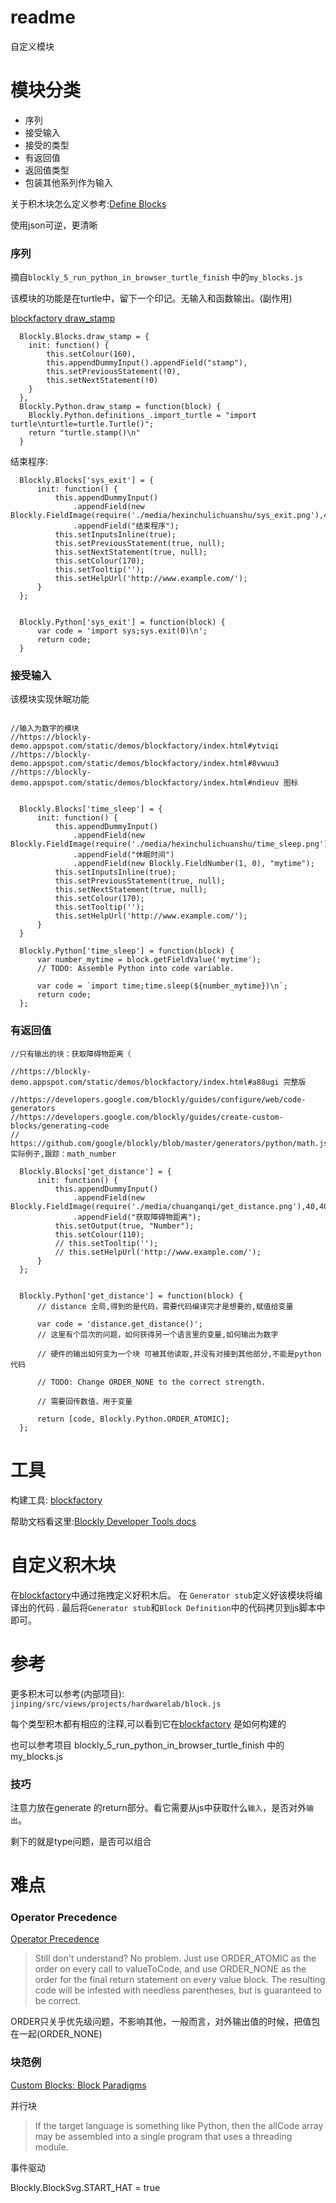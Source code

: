 # readme
自定义模块

# 模块分类
*  序列
*  接受输入
  *  接受的类型
*  有返回值
  *  返回值类型
*  包装其他系列作为输入

关于积木块怎么定义参考:[Define Blocks](https://developers.google.com/blockly/guides/create-custom-blocks/define-blocks)

使用json可逆，更清晰

### 序列
摘自`blockly_5_run_python_in_browser_turtle_finish` 中的`my_blocks.js`

该模块的功能是在turtle中，留下一个印记。无输入和函数输出。(副作用)

[blockfactory draw_stamp](https://blockly-demo.appspot.com/static/demos/blockfactory/index.html#ixsmmd)

```
  Blockly.Blocks.draw_stamp = {
    init: function() {
        this.setColour(160),
        this.appendDummyInput().appendField("stamp"),
        this.setPreviousStatement(!0),
        this.setNextStatement(!0)
    }
  },
  Blockly.Python.draw_stamp = function(block) {
    Blockly.Python.definitions_.import_turtle = "import turtle\nturtle=turtle.Turtle()";
    return "turtle.stamp()\n"
  }
```

结束程序:

```
  Blockly.Blocks['sys_exit'] = {
      init: function() {
          this.appendDummyInput()
              .appendField(new Blockly.FieldImage(require('./media/hexinchulichuanshu/sys_exit.png'),40,40,"*"))
              .appendField("结束程序");
          this.setInputsInline(true);
          this.setPreviousStatement(true, null);
          this.setNextStatement(true, null);
          this.setColour(170);
          this.setTooltip('');
          this.setHelpUrl('http://www.example.com/');
      }
  };


  Blockly.Python['sys_exit'] = function(block) {
      var code = 'import sys;sys.exit(0)\n';
      return code;
  }
```


### 接受输入

该模块实现休眠功能

![]()

```
//输入为数字的模块
//https://blockly-demo.appspot.com/static/demos/blockfactory/index.html#ytviqi
//https://blockly-demo.appspot.com/static/demos/blockfactory/index.html#8vwuu3
//https://blockly-demo.appspot.com/static/demos/blockfactory/index.html#ndieuv 图标


  Blockly.Blocks['time_sleep'] = {
      init: function() {
          this.appendDummyInput()
              .appendField(new Blockly.FieldImage(require('./media/hexinchulichuanshu/time_sleep.png'),40,40,"*"))
              .appendField("休眠时间")
              .appendField(new Blockly.FieldNumber(1, 0), "mytime");
          this.setInputsInline(true);
          this.setPreviousStatement(true, null);
          this.setNextStatement(true, null);
          this.setColour(170);
          this.setTooltip('');
          this.setHelpUrl('http://www.example.com/');
      }
  }

  Blockly.Python['time_sleep'] = function(block) {
      var number_mytime = block.getFieldValue('mytime');
      // TODO: Assemble Python into code variable.

      var code = `import time;time.sleep(${number_mytime})\n`;
      return code;
  };
```

### 有返回值

```
//只有输出的块：获取障碍物距离（

//https://blockly-demo.appspot.com/static/demos/blockfactory/index.html#a88ugi 完整版

//https://developers.google.com/blockly/guides/configure/web/code-generators
//https://developers.google.com/blockly/guides/create-custom-blocks/generating-code
// https://github.com/google/blockly/blob/master/generators/python/math.js  实际例子,跟踪：math_number

  Blockly.Blocks['get_distance'] = {
      init: function() {
          this.appendDummyInput()
              .appendField(new Blockly.FieldImage(require('./media/chuanganqi/get_distance.png'),40,40,"*"))
              .appendField("获取障碍物距离");
          this.setOutput(true, "Number");
          this.setColour(110);
          // this.setTooltip('');
          // this.setHelpUrl('http://www.example.com/');
      }
  };


  Blockly.Python['get_distance'] = function(block) {
      // distance 全局,得到的是代码，需要代码编译完才是想要的,赋值给变量

      var code = 'distance.get_distance()';
      // 这里有个层次的问题，如何获得另一个语言里的变量,如何输出为数字

      // 硬件的输出如何变为一个块 可被其他读取,并没有对接到其他部分,不能是python代码

      // TODO: Change ORDER_NONE to the correct strength.

      // 需要回传数值，用于变量

      return [code, Blockly.Python.ORDER_ATOMIC];
  };
```

# 工具
构建工具: [blockfactory](https://blockly-demo.appspot.com/static/demos/blockfactory/index.html)

帮助文档看这里:[Blockly Developer Tools docs](https://developers.google.com/blockly/guides/create-custom-blocks/blockly-developer-tools)

# 自定义积木块
在[blockfactory](https://blockly-demo.appspot.com/static/demos/blockfactory/index.html)中通过拖拽定义好积木后。 在 `Generator stub`定义好该模块将编译出的代码 . 最后将`Generator stub`和`Block Definition`中的代码拷贝到js脚本中即可。

# 参考
更多积木可以参考(内部项目): `jinping/src/views/projects/hardwarelab/block.js`

每个类型积木都有相应的注释,可以看到它在[blockfactory](https://blockly-demo.appspot.com/static/demos/blockfactory/index.html) 是如何构建的

也可以参考项目 blockly_5_run_python_in_browser_turtle_finish 中的my_blocks.js

### 技巧
注意力放在generate 的return部分。看它需要从js中获取什么`输入`，是否对外`输出`。 


剩下的就是type问题，是否可以组合

# 难点
### Operator Precedence
[Operator Precedence](https://developers.google.com/blockly/guides/create-custom-blocks/)

>  Still don't understand? No problem. Just use ORDER_ATOMIC as the order on every call to valueToCode, and use ORDER_NONE as the order for the final return statement on every value block. The resulting code will be infested with needless parentheses, but is guaranteed to be correct.

ORDER只关乎优先级问题，不影响其他，一般而言，对外输出值的时候，把值包在一起(ORDER_NONE)

### 块范例
[Custom Blocks: Block Paradigms](https://developers.google.com/blockly/guides/create-custom-blocks/block-paradigms)

并行块

>   If the target language is something like Python, then the allCode array may be assembled into a single program that uses a threading module.

事件驱动

Blockly.BlockSvg.START_HAT = true

